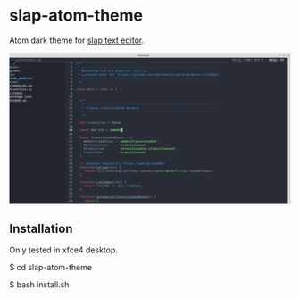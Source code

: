 # slap-atom-theme
Atom dark theme for  [slap text editor](https://github.com/slap-editor/slap).

![Screenshot](https://raw.githubusercontent.com/rdeils/slap-atom-theme/master/slap-atom-theme/screenshot.png)


Installation
------------

Only tested in xfce4 desktop.

$ cd slap-atom-theme

$ bash install.sh
